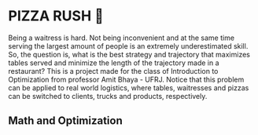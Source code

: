 # PIZZA RUSH 🍕

Being a waitress is hard. Not being inconvenient and at the same time serving the largest amount of people is an extremely underestimated skill. So, the question is, what is the best strategy and trajectory that maximizes tables served and minimize the length of the trajectory made in a restaurant? This is a project made for the class of Introduction to Optimization from professor Amit Bhaya - UFRJ. Notice that this problem can be applied to real world logistics, where tables, waitresses and pizzas can be switched to clients, trucks and products, respectively. 

## Math and Optimization


